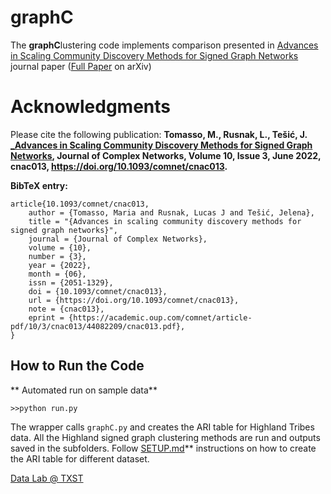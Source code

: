 # graphC

The **graphC**lustering code implements comparison presented in  [Advances in Scaling Community Discovery Methods for Signed Graph Networks](https://academic.oup.com/comnet/article-abstract/doi/10.1093/comnet/cnac013/6608828) journal paper ([Full Paper](https://arxiv.org/abs/2110.07514) on arXiv) 

# Acknowledgments 
Please cite the following publication: **Tomasso, M., Rusnak, L., Tešić, J. [_Advances in Scaling Community Discovery Methods for Signed Graph Networks](https://academic.oup.com/comnet/article-abstract/doi/10.1093/comnet/cnac013/6608828), Journal of Complex Networks, Volume 10, Issue 3, June 2022, cnac013, https://doi.org/10.1093/comnet/cnac013.**

**BibTeX entry:**
```
article{10.1093/comnet/cnac013,
    author = {Tomasso, Maria and Rusnak, Lucas J and Tešić, Jelena},
    title = "{Advances in scaling community discovery methods for signed graph networks}",
    journal = {Journal of Complex Networks},
    volume = {10},
    number = {3},
    year = {2022},
    month = {06},
    issn = {2051-1329},
    doi = {10.1093/comnet/cnac013},
    url = {https://doi.org/10.1093/comnet/cnac013},
    note = {cnac013},
    eprint = {https://academic.oup.com/comnet/article-pdf/10/3/cnac013/44082209/cnac013.pdf},
}
```

## How to Run the Code 
** Automated run on sample data** 
```
>>python run.py
```
The wrapper calls ```graphC.py``` and creates the ARI table for Highland Tribes data. All the Highland signed graph clustering methods are run and outputs saved in the subfolders. Follow [SETUP.md](SETUP.md)** instructions on how to create the ARI table for different dataset. 

[Data Lab @ TXST](DataLab12.github.io)


